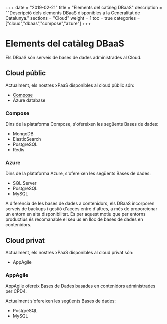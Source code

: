 +++
date        = "2019-02-21"
title       = "Elements del catàleg DBaaS"
description = ""Descripció dels elements DBaaS disponibles a la Generalitat de Catalunya."
sections    = "Cloud"
weight      = 1
toc = true
categories  = ["cloud","dbaas","compose","azure"]
+++

# Elements del catàleg DBaaS

Els DBaaS són serveis de bases de dades administrades al Cloud.

## Cloud públic

Actualment, els nostres xPaaS disponibles al cloud públic són:

- [Compose](https://www.compose.com/)
- Azure database


### Compose

Dins de la plataforma Compose, s'ofereixen les següents Bases de dades:

- MongoDB
- ElasticSearch
- PostgreSQL
- Redis

### Azure

Dins de la plataforma Azure, s'ofereixen les següents Bases de dades:

- SQL Server
- PostgreSQL
- MySQL

A diferència de les bases de dades a contenidors, els DBaaS incorporen serveis de backups i gestió d'accés entre d'altres, a més de proporcionar un entorn en alta disponibilitat. És per aquest motiu que per entorns productius és recomanable el seu ús en lloc de bases de dades en contenidors.

## Cloud privat

Actualment, els nostres xPaaS disponibles al cloud privat són:

- AppAgile

### AppAgile

AppAgile ofereix Bases de Dades basades en contenidors administrades per CPD4.

Actualment s'ofereixen les següents Bases de dades:

- PostgreSQL
- MySQL
